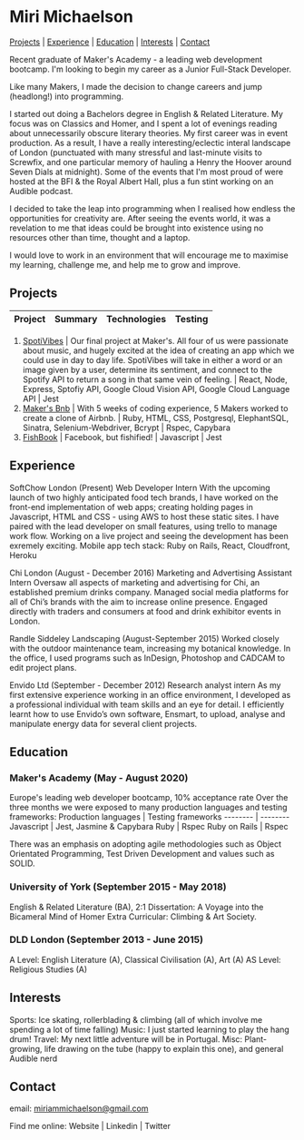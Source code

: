 # Miri Michaelson
[Projects](#Projects) | [Experience](#Experience) | [Education](#Education) | [Interests](#Interests) | [Contact](#Contact)

Recent graduate of Maker's Academy - a leading web development bootcamp. I'm looking to begin my career as a Junior Full-Stack Developer.

Like many Makers, I made the decision to change careers and jump (headlong!) into programming. 

I started out doing a Bachelors degree in English & Related Literature. My focus was on Classics and Homer, and I spent a lot of evenings reading about unnecessarily obscure literary theories. My first career was in event production. As a result, I have a really interesting/eclectic interal landscape of London (punctuated with many stressful and last-minute visits to Screwfix, and one particular memory of hauling a Henry the Hoover around Seven Dials at midnight). Some of the events that I'm most proud of were hosted at the BFI & the Royal Albert Hall, plus a fun stint working on an Audible podcast. 

I decided to take the leap into programming when I realised how endless the opportunities for creativity are. After seeing the events world, it was a revelation to me that ideas could be brought into existence using no resources other than time, thought and a laptop. 

I would love to work in an environment that will encourage me to maximise my learning, challenge me, and help me to grow and improve. 


## Projects


Project	| Summary |	Technologies |	Testing
-------- | --------  | -------- | --------

1. [SpotiVibes](https://github.com/mirimichaelson/spotiVibes) |	Our final project at Maker's. All four of us were passionate about music, and hugely excited at the idea of creating an app which we could use in day to day life.  SpotiVibes will take in either a word or an image given by a user, determine its sentiment, and connect to the Spotify API to return a song in that same vein of feeling. | 	React, Node, Express, Sptofiy API, Google Cloud Vision API, Google Cloud Language API |	Jest
2. [Maker's Bnb](https://github.com/samlandman/Makersbnb) |	With 5 weeks of coding experience, 5 Makers worked to create a clone of Airbnb.	| Ruby, HTML, CSS, Postgresql, ElephantSQL, Sinatra, Selenium-Webdriver, Bcrypt | Rspec, Capybara
3. [FishBook](https://github.com/stupot1/acebook-ciao-pescao)	| Facebook, but fishified! |	Javascript | Jest

## Experience


SoftChow London (Present) Web Developer Intern With the upcoming launch of two highly anticipated food tech brands, I have worked on the front-end implementation of web apps; creating holding pages in Javascript, HTML and CSS - using AWS to host these static sites.
I have paired with the lead developer on small features, using trello to manage work flow. Working on a live project and seeing the development has been exremely exciting.
Mobile app tech stack: Ruby on Rails, React, Cloudfront, Heroku

Chi London (August - December 2016) Marketing and Advertising Assistant Intern Oversaw all aspects of marketing and advertising for Chi, an established premium drinks company. Managed social media platforms for all of Chi’s brands with the aim to increase online presence. Engaged directly with traders and consumers at food and drink exhibitor events in London.

Randle Siddeley Landscaping (August-September 2015) Worked closely with the outdoor maintenance team, increasing my botanical knowledge. In the office, I used programs such as InDesign, Photoshop and CADCAM to edit project plans.

Envido Ltd (September - December 2012) Research analyst intern
As my first extensive experience working in an office environment, I developed as a professional individual with team skills and an eye for detail. I efficiently learnt how to use Envido’s own software, Ensmart, to upload, analyse and manipulate energy data for several client projects.

## Education

### Maker's Academy (May - August 2020)

Europe's leading web developer bootcamp, 10% acceptance rate
Over the three months we were exposed to many production languages and testing frameworks:
Production languages  |	Testing frameworks
-------- | --------
Javascript | Jest, Jasmine & Capybara
Ruby	| Rspec
Ruby on Rails	| Rspec

There was an emphasis on adopting agile methodologies such as Object Orientated Programming, Test Driven Development and values such as SOLID.


### University of York (September 2015 - May 2018)
English & Related Literature (BA), 2:1
Dissertation: A Voyage into the Bicameral Mind of Homer
Extra Curricular: Climbing & Art Society.

### DLD London (September 2013 - June 2015)
A Level: English Literature (A), Classical Civilisation (A), Art (A)
AS Level: Religious Studies (A)

## Interests

Sports: Ice skating, rollerblading & climbing (all of which involve me spending a lot of time falling)
Music: I just started learning to play the hang drum!
Travel: My next little adventure will be in Portugal.
Misc: Plant-growing, life drawing on the tube (happy to explain this one), and general Audible nerd 


## Contact


email: miriammichaelson@gmail.com

Find me online: Website | Linkedin | Twitter

